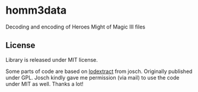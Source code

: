 # homm3data
Decoding and encoding of Heroes Might of Magic III files

## License
Library is released under MIT license.

Some parts of code are based on [lodextract](https://github.com/josch/lodextract) from josch. Originally published under GPL. Josch kindly gave me permission (via mail) to use the code under MIT as well. Thanks a lot!